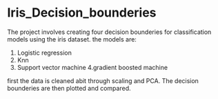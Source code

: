 # Iris_Decision_bounderies

The project involves creating four decision bounderies for classification models using the iris dataset.
the models are:
1. Logistic regression
2. Knn
3. Support vector machine
4.gradient boosted machine

first the data is cleaned abit through scaling and PCA. The decision bounderies are then plotted and compared.
